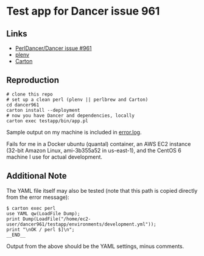 # Test app for Dancer issue 961

## Links

* [PerlDancer/Dancer issue #961](https://github.com/PerlDancer/Dancer/issues/961)
* [plenv](https://github.com/tokuhirom/plenv)
* [Carton](https://github.com/miyagawa/carton)

## Reproduction

	# clone this repo
	# set up a clean perl (plenv || perlbrew and Carton)
	cd dancer961
	carton install --deployment
	# now you have Dancer and dependencies, locally
	carton exec testapp/bin/app.pl

Sample output on my machine is included in [error.log](error.log).

Fails for me in a Docker ubuntu (quantal) container, an AWS EC2 instance
(32-bit Amazon Linux, ami-3b355a52 in us-east-1), and the CentOS 6 machine I
use for actual development.

## Additional Note

The YAML file itself may also be tested (note that this path is copied
directly from the error message):

	$ carton exec perl
	use YAML qw(LoadFile Dump);
	print Dump(LoadFile("/home/ec2-user/dancer961/testapp/environments/development.yml"));
	print "\nOK / perl $]\n";
	__END__

Output from the above should be the YAML settings, minus comments.
